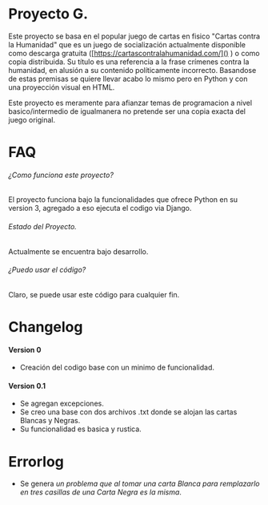 # Proyecto G.

Este proyecto se basa en el popular juego de cartas en fisico "Cartas contra la Humanidad" que es un juego de socialización actualmente disponible como descarga gratuita ([https://cartascontralahumanidad.com/]() ) o como copia distribuida. Su título es una referencia a la frase crímenes contra la humanidad, en alusión a su contenido políticamente incorrecto. Basandose de estas premisas se quiere llevar acabo lo mismo pero en Python y con una proyección visual en HTML.

Este proyecto es meramente para afianzar temas de programacion a nivel basico/intermedio de igualmanera no pretende ser una copia exacta del juego original.

# FAQ

###### ¿Como funciona este proyecto?

El proyecto funciona bajo la funcionalidades que ofrece Python en su version 3, agregado a eso ejecuta el codigo via Django.

###### Estado del Proyecto.

Actualmente se encuentra bajo desarrollo.

###### ¿Puedo usar el código?

Claro, se puede usar este código para cualquier fin.

# Changelog

#### Version 0

- Creación del codigo base con un minimo de funcionalidad.

#### Version 0.1

- Se agregan excepciones.
- Se creo una base con dos archivos .txt donde se alojan las cartas Blancas y Negras.
- Su funcionalidad es basica y rustica.

# Errorlog

- Se genera *un problema que al tomar una carta Blanca para remplazarlo en tres casillas de una Carta Negra es la misma*.
